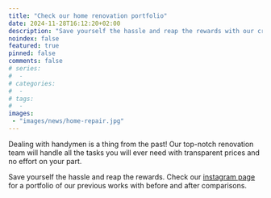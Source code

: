```yaml
---
title: "Check our home renovation portfolio"
date: 2024-11-28T16:12:20+02:00
description: "Save yourself the hassle and reap the rewards with our crack team of handymen."
noindex: false
featured: true
pinned: false
comments: false
# series:
#  - 
# categories:
#  - 
# tags:
#  - 
images:
 - "images/news/home-repair.jpg"
---
```


Dealing with handymen is a thing from the past! Our top-notch renovation team will handle all the tasks you will ever need with transparent prices and no effort on your part.

Save yourself the hassle and reap the rewards. Check our [instagram page](https://www.instagram.com/bait.gameel) for a portfolio of our previous works with before and after comparisons.

